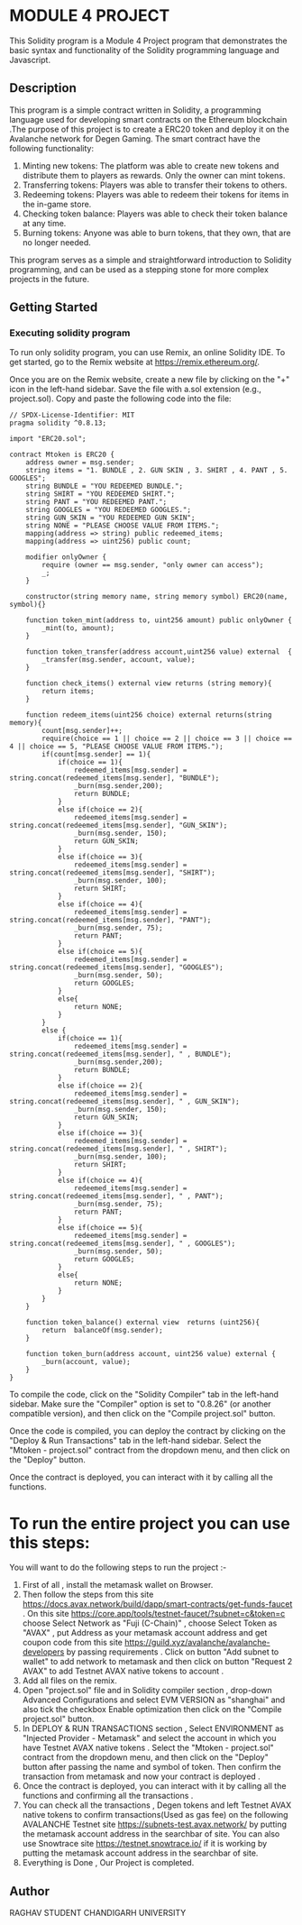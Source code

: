 
# MODULE 4 PROJECT

This Solidity program is a Module 4 Project program that demonstrates the basic syntax and functionality of the Solidity programming language and Javascript.
## Description

This program is a simple contract written in Solidity, a programming language used for developing smart contracts on the Ethereum blockchain .The purpose of this project is to create a ERC20 token and deploy it on the Avalanche network for Degen Gaming. The smart contract have the following functionality:
1. Minting new tokens: The platform was able to create new tokens and distribute them to players as rewards. Only the owner can mint tokens.
2. Transferring tokens: Players was able to transfer their tokens to others.
3. Redeeming tokens: Players was able to redeem their tokens for items in the in-game store.
4. Checking token balance: Players was able to check their token balance at any time.
5. Burning tokens: Anyone was able to burn tokens, that they own, that are no longer needed.
   
This program serves as a simple and straightforward introduction to Solidity programming, and can be used as a stepping stone for more complex projects in the future.

## Getting Started

### Executing solidity program

To run only solidity program, you can use Remix, an online Solidity IDE. To get started, go to the Remix website at https://remix.ethereum.org/.

Once you are on the Remix website, create a new file by clicking on the "+" icon in the left-hand sidebar. Save the file with a.sol extension (e.g., project.sol). Copy and paste the following code into the file:

```solidity
// SPDX-License-Identifier: MIT
pragma solidity ^0.8.13;

import "ERC20.sol";

contract Mtoken is ERC20 {
    address owner = msg.sender;
    string items = "1. BUNDLE , 2. GUN SKIN , 3. SHIRT , 4. PANT , 5. GOOGLES";
    string BUNDLE = "YOU REDEEMED BUNDLE.";
    string SHIRT = "YOU REDEEMED SHIRT.";
    string PANT = "YOU REDEEMED PANT.";
    string GOOGLES = "YOU REDEEMED GOOGLES.";
    string GUN_SKIN = "YOU REDEEMED GUN SKIN";
    string NONE = "PLEASE CHOOSE VALUE FROM ITEMS.";
    mapping(address => string) public redeemed_items;
    mapping(address => uint256) public count;

    modifier onlyOwner { 
        require (owner == msg.sender, "only owner can access");
        _;
    }
    
    constructor(string memory name, string memory symbol) ERC20(name, symbol){} 

    function token_mint(address to, uint256 amount) public onlyOwner {
        _mint(to, amount);
    }

    function token_transfer(address account,uint256 value) external  {
        _transfer(msg.sender, account, value);
    }

    function check_items() external view returns (string memory){
        return items;
    }

    function redeem_items(uint256 choice) external returns(string memory){
        count[msg.sender]++;
        require(choice == 1 || choice == 2 || choice == 3 || choice == 4 || choice == 5, "PLEASE CHOOSE VALUE FROM ITEMS.");
        if(count[msg.sender] == 1){
            if(choice == 1){
                redeemed_items[msg.sender] = string.concat(redeemed_items[msg.sender], "BUNDLE");
                _burn(msg.sender,200);
                return BUNDLE;
            }
            else if(choice == 2){
                redeemed_items[msg.sender] = string.concat(redeemed_items[msg.sender], "GUN_SKIN");
                _burn(msg.sender, 150);
                return GUN_SKIN;
            }
            else if(choice == 3){
                redeemed_items[msg.sender] = string.concat(redeemed_items[msg.sender], "SHIRT");
                _burn(msg.sender, 100);
                return SHIRT;
            }
            else if(choice == 4){
                redeemed_items[msg.sender] = string.concat(redeemed_items[msg.sender], "PANT");
                _burn(msg.sender, 75);
                return PANT;
            }
            else if(choice == 5){
                redeemed_items[msg.sender] = string.concat(redeemed_items[msg.sender], "GOOGLES");
                _burn(msg.sender, 50);
                return GOOGLES;
            }
            else{
                return NONE;
            }
        }
        else {
            if(choice == 1){
                redeemed_items[msg.sender] = string.concat(redeemed_items[msg.sender], " , BUNDLE");
                _burn(msg.sender,200);
                return BUNDLE;
            }
            else if(choice == 2){
                redeemed_items[msg.sender] = string.concat(redeemed_items[msg.sender], " , GUN_SKIN");
                _burn(msg.sender, 150);
                return GUN_SKIN;
            }
            else if(choice == 3){
                redeemed_items[msg.sender] = string.concat(redeemed_items[msg.sender], " , SHIRT");
                _burn(msg.sender, 100);
                return SHIRT;
            }
            else if(choice == 4){
                redeemed_items[msg.sender] = string.concat(redeemed_items[msg.sender], " , PANT");
                _burn(msg.sender, 75);
                return PANT;
            }
            else if(choice == 5){
                redeemed_items[msg.sender] = string.concat(redeemed_items[msg.sender], " , GOOGLES");
                _burn(msg.sender, 50);
                return GOOGLES;
            }
            else{
                return NONE;
            }
        }
    }

    function token_balance() external view  returns (uint256){
        return  balanceOf(msg.sender);
    }

    function token_burn(address account, uint256 value) external {
        _burn(account, value);
    }
}
```

To compile the code, click on the "Solidity Compiler" tab in the left-hand sidebar. Make sure the "Compiler" option is set to "0.8.26" (or another compatible version), and then click on the "Compile project.sol" button.

Once the code is compiled, you can deploy the contract by clicking on the "Deploy & Run Transactions" tab in the left-hand sidebar. Select the "Mtoken - project.sol" contract from the dropdown menu, and then click on the "Deploy" button.

Once the contract is deployed, you can interact with it by calling all the functions. 

# To run the entire project you can use this steps:

You will want to do the following steps to run the project :-

1. First of all , install the metamask wallet on Browser.
2. Then follow the steps from this site https://docs.avax.network/build/dapp/smart-contracts/get-funds-faucet . On this site https://core.app/tools/testnet-faucet/?subnet=c&token=c choose Select Network as "Fuji (C-Chain)" , choose Select Token as "AVAX" , put Address as your metamask account address and get coupon code from this site https://guild.xyz/avalanche/avalanche-developers by passing requirements . Click on button "Add subnet to wallet" to add network to metamask and then click on button "Request 2 AVAX" to add Testnet AVAX native tokens to account .
3. Add all files on the remix.
4. Open "project.sol" file and in Solidity compiler section , drop-down Advanced Configurations and select EVM VERSION as "shanghai" and also tick the checkbox Enable optimization then click on the "Compile project.sol" button.
5. In DEPLOY & RUN TRANSACTIONS section , Select ENVIRONMENT as "Injected Provider - Metamask" and select the account in which you have Testnet AVAX native tokens . Select the "Mtoken - project.sol" contract from the dropdown menu, and then click on the "Deploy" button after passing the name and symbol of token. Then confirm the transaction from metamask and now your contract is deployed .
6. Once the contract is deployed, you can interact with it by calling all the functions and confirming all the transactions .
7. You can check all the transactions , Degen tokens and left Testnet AVAX native tokens to confirm transactions(Used as gas fee) on the following AVALANCHE Testnet site https://subnets-test.avax.network/  by putting the metamask account address in the searchbar of site. You can also use Snowtrace site https://testnet.snowtrace.io/ if it is working by putting the metamask account address in the searchbar of site.
8. Everything is Done , Our Project is completed.


## Author

RAGHAV
STUDENT
CHANDIGARH UNIVERSITY
